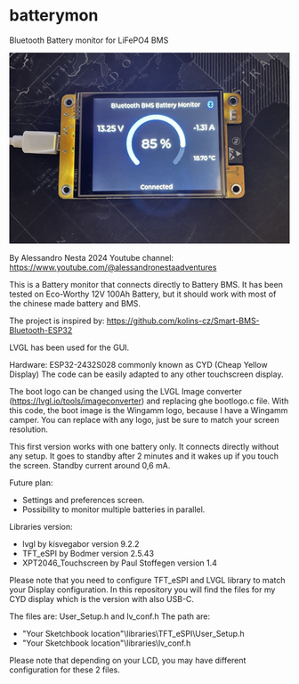 # batterymon
Bluetooth Battery monitor for LiFePO4 BMS

![alt text](https://github.com/nestaale/Battery-Monitor-BMS-Bluetooth/blob/main/batterymon.jpg?raw=true)

By Alessandro Nesta 2024
Youtube channel: https://www.youtube.com/@alessandronestaadventures

This is a Battery monitor that connects directly to Battery BMS.
It has been tested on Eco-Worthy 12V 100Ah Battery, but it should work with most of the chinese made battery and BMS.

The project is inspired by: https://github.com/kolins-cz/Smart-BMS-Bluetooth-ESP32

LVGL has been used for the GUI.

Hardware: ESP32-2432S028 commonly known as CYD (Cheap Yellow Display)
The code can be easily adapted to any other touchscreen display.

The boot logo can be changed using the LVGL Image converter (https://lvgl.io/tools/imageconverter) and replacing ghe bootlogo.c file.
With this code, the boot image is the Wingamm logo, because I have a Wingamm camper. You can replace with any logo, just be sure to match your screen resolution.

This first version works with one battery only. It connects directly without any setup.
It goes to standby after 2 minutes and it wakes up if you touch the screen.
Standby current around 0,6 mA.

Future plan:
- Settings and preferences screen.
- Possibility to monitor multiple batteries in parallel.

Libraries version:
- lvgl by kisvegabor version 9.2.2
- TFT_eSPI by Bodmer version 2.5.43
- XPT2046_Touchscreen by Paul Stoffegen version 1.4

Please note that you need to configure TFT_eSPI and LVGL library to match your Display configuration.
In this repository you will find the files for my CYD display which is the version with also USB-C.

The files are: User_Setup.h and lv_conf.h
The path are: 
- "Your Sketchbook location"\libraries\TFT_eSPI\User_Setup.h
- "Your Sketchbook location"\libraries\lv_conf.h

Please note that depending on your LCD, you may have different configuration for these 2 files.
